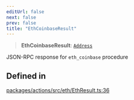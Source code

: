 ```yaml
---
editUrl: false
next: false
prev: false
title: "EthCoinbaseResult"
---
```


> **EthCoinbaseResult**: [`Address`](/reference/tevm/actions/type-aliases/address/)

JSON-RPC response for `eth_coinbase` procedure

## Defined in

[packages/actions/src/eth/EthResult.ts:36](https://github.com/qbzzt/tevm-monorepo/blob/main/packages/actions/src/eth/EthResult.ts#L36)
